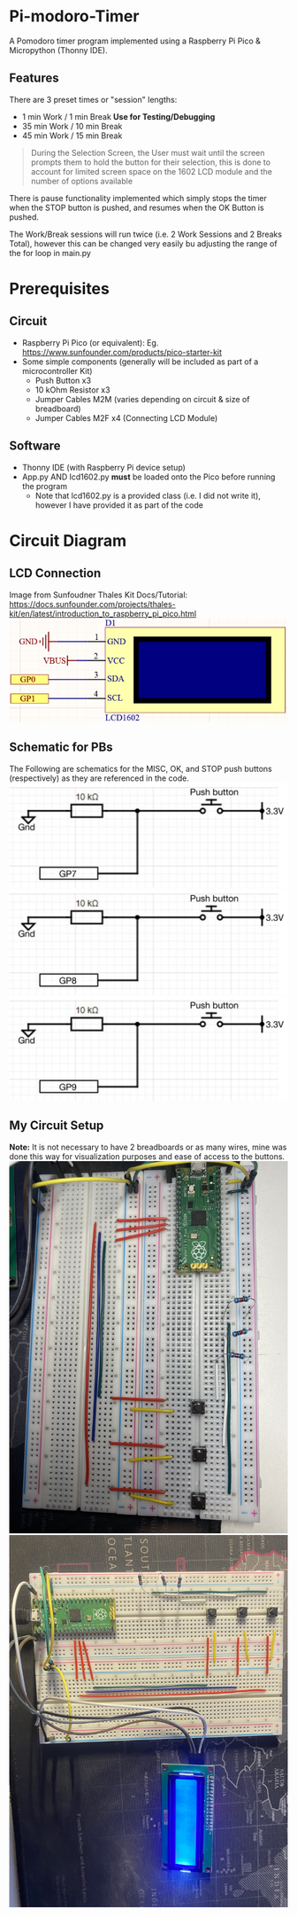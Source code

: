 # Pi-modoro-Timer
A Pomodoro timer program implemented using a Raspberry Pi Pico &amp; Micropython (Thonny IDE). 

## Features
There are 3 preset times or "session" lengths:
- 1 min Work / 1 min Break   **Use for Testing/Debugging**
- 35 min Work / 10 min Break
- 45 min Work / 15 min Break
> During the Selection Screen, the User must wait until the screen prompts them to hold the button for their selection, this is done to account for limited screen space on the 1602 LCD module and the number of options available

There is pause functionality implemented which simply stops the timer when the STOP button is pushed, and resumes when the OK Button is pushed.

The Work/Break sessions will run twice (i.e. 2 Work Sessions and 2 Breaks Total), however this can be changed very easily bu adjusting the range of the for loop in main.py

# Prerequisites 

## Circuit
- Raspberry Pi Pico (or equivalent): Eg. https://www.sunfounder.com/products/pico-starter-kit 
- Some simple components (generally will be included as part of a microcontroller Kit)
  - Push Button x3
  - 10 kOhm Resistor x3
  - Jumper Cables M2M (varies depending on circuit & size of breadboard)
  - Jumper Cables M2F x4 (Connecting LCD Module)

## Software
- Thonny IDE (with Raspberry Pi device setup)
- App.py AND lcd1602.py **must** be loaded onto the Pico before running the program
  - Note that lcd1602.py is a provided class (i.e. I did not write it), however I have provided it as part of the code 

# Circuit Diagram
## LCD Connection 
Image from Sunfoudner Thales Kit Docs/Tutorial: https://docs.sunfounder.com/projects/thales-kit/en/latest/introduction_to_raspberry_pi_pico.html
![LCD Module Connection](/Images/Lcd1602.png?raw=true "LCD Connection")

## Schematic for PBs
The Following are schematics for the MISC, OK, and STOP push buttons (respectively) as they are referenced in the code.
![PB1](/Images/PB_MISC.png?raw=true "MISC Push Button")
![PB2](/Images/PB_OK.png?raw=true "OK Push Button")
![PB3](/Images/PB_STOP.png?raw=true "STOP Push Button")

## My Circuit Setup 
**Note:** It is not necessary to have 2 breadboards or as many wires, mine was done this way for visualization purposes and ease of access to the buttons.
![c1](/Images/circuit1.png?raw=true "My Circuit Setup")
![c2](/Images/circuit2.png?raw=true "My Circuit Setup Im 2")
